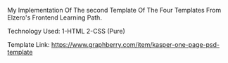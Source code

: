 My Implementation Of The second Template Of The Four Templates From Elzero's Frontend Learning Path.

Technology Used: 1-HTML 2-CSS (Pure)

Template Link: https://www.graphberry.com/item/kasper-one-page-psd-template
